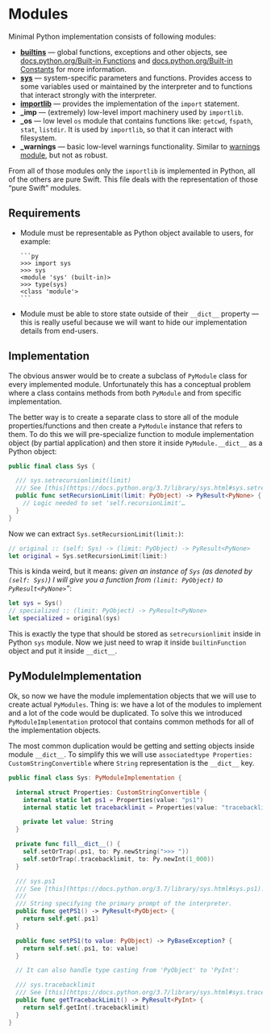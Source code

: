 # Modules

Minimal Python implementation consists of following modules:
- **[builtins](https://docs.python.org/3/library/builtins.html#module-builtins)** — global functions, exceptions and other objects, see [docs.python.org/Built-in Functions](https://docs.python.org/3/library/functions.html#built-in-funcs) and [docs.python.org/Built-in Constants](https://docs.python.org/3/library/constants.html#built-in-consts) for more information.
- **[sys](https://docs.python.org/3/library/sys.html)** — system-specific parameters and functions. Provides access to some variables used or maintained by the interpreter and to functions that interact strongly with the interpreter.
- **[importlib](https://docs.python.org/3/library/importlib.html)** — provides the implementation of the `import` statement.
- **_imp** — (extremely) low-level import machinery used by `importlib`.
- **_os** — low level `os` module that contains functions like: `getcwd`, `fspath`, `stat`, `listdir`. It is used by `importlib`, so that it can interact with filesystem.
- **_warnings** — basic low-level warnings functionality. Similar to [warnings module](https://docs.python.org/3/library/warnings.html#module-warnings), but not as robust.

From all of those modules only the `importlib` is implemented in Python, all of the others are pure Swift. This file deals with the representation of those “pure Swift” modules.

## Requirements

- Module must be representable as Python object available to users, for example:

      ```py
      >>> import sys
      >>> sys
      <module 'sys' (built-in)>
      >>> type(sys)
      <class 'module'>
      ```


- Module must be able to store state outside of their `__dict__` property — this is really useful because we will want to hide our implementation details from end-users.

## Implementation

The obvious answer would be to create a subclass of `PyModule` class for every implemented module. Unfortunately this has a conceptual problem where a class contains methods from both `PyModule` and from specific implementation.

The better way is to create a separate class to store all of the module properties/functions and then create a `PyModule` instance that refers to them. To do this we will pre-specialize function to module implementation object (by partial application) and then store it inside `PyModule.__dict__` as a Python object:

```Swift
public final class Sys {

  /// sys.setrecursionlimit(limit)
  /// See [this](https://docs.python.org/3.7/library/sys.html#sys.setrecursionlimit).
  public func setRecursionLimit(limit: PyObject) -> PyResult<PyNone> {
    // Logic needed to set 'self.recursionLimit'…
  }
}
```

Now we can extract `Sys.setRecursionLimit(limit:)`:

```Swift
// original :: (self: Sys) -> (limit: PyObject) -> PyResult<PyNone>
let original = Sys.setRecursionLimit(limit:)
```

This is kinda weird, but it means: *given an instance of `Sys` (as denoted by `(self: Sys)`) I will give you a function from `(limit: PyObject)` to `PyResult<PyNone>`”*:

```Swift
let sys = Sys()
// specialized :: (limit: PyObject) -> PyResult<PyNone>
let specialized = original(sys)
```

This is exactly the type that should be stored as `setrecursionlimit` inside in Python `sys` module. Now we just need to wrap it inside `builtinFunction` object and put it inside `__dict__`.

## PyModuleImplementation

Ok, so now we have the module implementation objects that we will use to create actual `PyModules`.
Thing is: we have a lot of the modules to implement and a lot of the code would be duplicated.
To solve this we introduced `PyModuleImplementation` protocol that contains common methods for all of the implementation objects.

The most common duplication would be getting and setting objects inside module `__dict__`. To simplify this we will use `associatedtype Properties: CustomStringConvertible` where `String` representation is the `__dict__` key.

```Swift
public final class Sys: PyModuleImplementation {

  internal struct Properties: CustomStringConvertible {
    internal static let ps1 = Properties(value: "ps1")
    internal static let tracebacklimit = Properties(value: "tracebacklimit")

    private let value: String
  }

  private func fill__dict__() {
    self.setOrTrap(.ps1, to: Py.newString(">>> "))
    self.setOrTrap(.tracebacklimit, to: Py.newInt(1_000))
  }

  /// sys.ps1
  /// See [this](https://docs.python.org/3.7/library/sys.html#sys.ps1).
  ///
  /// String specifying the primary prompt of the interpreter.
  public func getPS1() -> PyResult<PyObject> {
    return self.get(.ps1)
  }

  public func setPS1(to value: PyObject) -> PyBaseException? {
    return self.set(.ps1, to: value)
  }

  // It can also handle type casting from 'PyObject' to 'PyInt':

  /// sys.tracebacklimit
  /// See [this](https://docs.python.org/3.7/library/sys.html#sys.tracebacklimit).
  public func getTracebackLimit() -> PyResult<PyInt> {
    return self.getInt(.tracebacklimit)
  }
}
```
